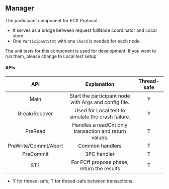 ## Manager

The participant component for FCff Protocol.
- It serves as a bridge between request fullNode coordinator and Local store.
- One `ParticipantStmt` with one `Shard` is needed for each node.

The unit tests for this component is used for development. If you want to run them, please change to Local test setup

#### APIs

|          API          |                    Explanation                     | Thread-safe |
| :-------------------: | :------------------------------------------------: | :---------: |
|         Main          |  Start the participant node with Args and config file.  |      Y      |
|     Break/Recover     | Used for Local test to simulate the crash failure. |      Y      |
|        PreRead        | Handles a readCnt only transaction and return values. |      T      |
| PreWrite/Commit/Abort |                  Common handlers                   |      T      |
|         PreCommit         |                    3PC handler                     |      T      |
|        ST1        |     For FCff propose phase, return the results      |      T      |


- Y for thread-safe, T for thread-safe between transactions.

